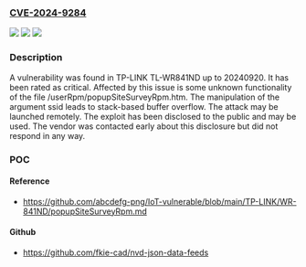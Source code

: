 ### [CVE-2024-9284](https://cve.mitre.org/cgi-bin/cvename.cgi?name=CVE-2024-9284)
![](https://img.shields.io/static/v1?label=Product&message=TL-WR841ND&color=blue)
![](https://img.shields.io/static/v1?label=Version&message=%3D%2020240920%20&color=brighgreen)
![](https://img.shields.io/static/v1?label=Vulnerability&message=Stack-based%20Buffer%20Overflow&color=brighgreen)

### Description

A vulnerability was found in TP-LINK TL-WR841ND up to 20240920. It has been rated as critical. Affected by this issue is some unknown functionality of the file /userRpm/popupSiteSurveyRpm.htm. The manipulation of the argument ssid leads to stack-based buffer overflow. The attack may be launched remotely. The exploit has been disclosed to the public and may be used. The vendor was contacted early about this disclosure but did not respond in any way.

### POC

#### Reference
- https://github.com/abcdefg-png/IoT-vulnerable/blob/main/TP-LINK/WR-841ND/popupSiteSurveyRpm.md

#### Github
- https://github.com/fkie-cad/nvd-json-data-feeds

